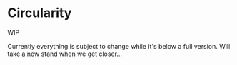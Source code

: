 # Circularity
WIP

Currently everything is subject to change while it's below a full version.
Will take a new stand when we get closer...
